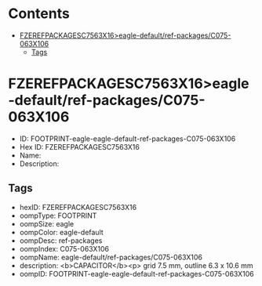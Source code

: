 



Contents
========

* [FZEREFPACKAGESC7563X16>eagle-default/ref-packages/C075-063X106](#fzerefpackagesc7563x16eagle-defaultref-packagesc075-063x106)
	* [Tags](#tags)

# FZEREFPACKAGESC7563X16>eagle-default/ref-packages/C075-063X106

- ID: FOOTPRINT-eagle-eagle-default-ref-packages-C075-063X106
- Hex ID: FZEREFPACKAGESC7563X16
- Name: 
- Description: 

## Tags

- hexID: FZEREFPACKAGESC7563X16
- oompType: FOOTPRINT
- oompSize: eagle
- oompColor: eagle-default
- oompDesc: ref-packages
- oompIndex: C075-063X106
- oompName: eagle-default/ref-packages/C075-063X106
- description: &lt;b&gt;CAPACITOR&lt;/b&gt;&lt;p&gt;&#xD;
grid 7.5 mm, outline 6.3 x 10.6 mm
- oompID: FOOTPRINT-eagle-eagle-default-ref-packages-C075-063X106
